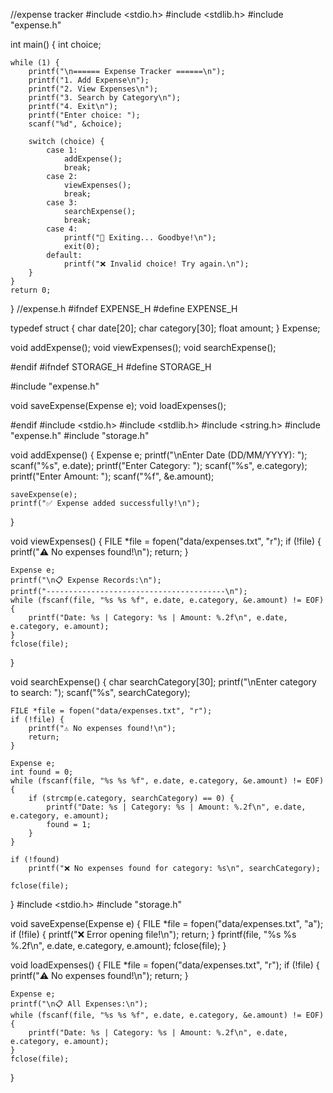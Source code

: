 //expense tracker
#include <stdio.h>
#include <stdlib.h>
#include "expense.h"

int main() {
    int choice;

    while (1) {
        printf("\n====== Expense Tracker ======\n");
        printf("1. Add Expense\n");
        printf("2. View Expenses\n");
        printf("3. Search by Category\n");
        printf("4. Exit\n");
        printf("Enter choice: ");
        scanf("%d", &choice);

        switch (choice) {
            case 1:
                addExpense();
                break;
            case 2:
                viewExpenses();
                break;
            case 3:
                searchExpense();
                break;
            case 4:
                printf("👋 Exiting... Goodbye!\n");
                exit(0);
            default:
                printf("❌ Invalid choice! Try again.\n");
        }
    }
    return 0;
}
//expense.h
#ifndef EXPENSE_H
#define EXPENSE_H

typedef struct {
    char date[20];
    char category[30];
    float amount;
} Expense;

void addExpense();
void viewExpenses();
void searchExpense();

#endif
#ifndef STORAGE_H
#define STORAGE_H

#include "expense.h"

void saveExpense(Expense e);
void loadExpenses();

#endif
#include <stdio.h>
#include <stdlib.h>
#include <string.h>
#include "expense.h"
#include "storage.h"

void addExpense() {
    Expense e;
    printf("\nEnter Date (DD/MM/YYYY): ");
    scanf("%s", e.date);
    printf("Enter Category: ");
    scanf("%s", e.category);
    printf("Enter Amount: ");
    scanf("%f", &e.amount);

    saveExpense(e);
    printf("✅ Expense added successfully!\n");
}

void viewExpenses() {
    FILE *file = fopen("data/expenses.txt", "r");
    if (!file) {
        printf("⚠️ No expenses found!\n");
        return;
    }

    Expense e;
    printf("\n📋 Expense Records:\n");
    printf("----------------------------------------\n");
    while (fscanf(file, "%s %s %f", e.date, e.category, &e.amount) != EOF) {
        printf("Date: %s | Category: %s | Amount: %.2f\n", e.date, e.category, e.amount);
    }
    fclose(file);
}

void searchExpense() {
    char searchCategory[30];
    printf("\nEnter category to search: ");
    scanf("%s", searchCategory);

    FILE *file = fopen("data/expenses.txt", "r");
    if (!file) {
        printf("⚠️ No expenses found!\n");
        return;
    }

    Expense e;
    int found = 0;
    while (fscanf(file, "%s %s %f", e.date, e.category, &e.amount) != EOF) {
        if (strcmp(e.category, searchCategory) == 0) {
            printf("Date: %s | Category: %s | Amount: %.2f\n", e.date, e.category, e.amount);
            found = 1;
        }
    }

    if (!found)
        printf("❌ No expenses found for category: %s\n", searchCategory);

    fclose(file);
}
#include <stdio.h>
#include "storage.h"

void saveExpense(Expense e) {
    FILE *file = fopen("data/expenses.txt", "a");
    if (!file) {
        printf("❌ Error opening file!\n");
        return;
    }
    fprintf(file, "%s %s %.2f\n", e.date, e.category, e.amount);
    fclose(file);
}

void loadExpenses() {
    FILE *file = fopen("data/expenses.txt", "r");
    if (!file) {
        printf("⚠️ No expenses found!\n");
        return;
    }

    Expense e;
    printf("\n📋 All Expenses:\n");
    while (fscanf(file, "%s %s %f", e.date, e.category, &e.amount) != EOF) {
        printf("Date: %s | Category: %s | Amount: %.2f\n", e.date, e.category, e.amount);
    }
    fclose(file);
}
